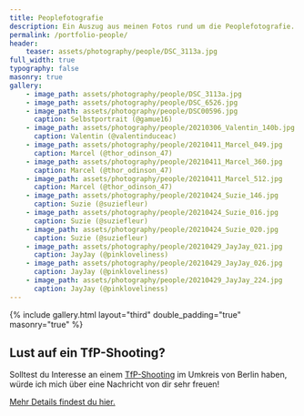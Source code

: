 ```yaml
---
title: Peoplefotografie
description: Ein Auszug aus meinen Fotos rund um die Peoplefotografie.
permalink: /portfolio-people/
header:
    teaser: assets/photography/people/DSC_3113a.jpg
full_width: true
typography: false
masonry: true
gallery:
    - image_path: assets/photography/people/DSC_3113a.jpg
    - image_path: assets/photography/people/DSC_6526.jpg
    - image_path: assets/photography/people/DSC00596.jpg
      caption: Selbstportrait (@gamue16)
    - image_path: assets/photography/people/20210306_Valentin_140b.jpg
      caption: Valentin (@valentinduceac)
    - image_path: assets/photography/people/20210411_Marcel_049.jpg
      caption: Marcel (@thor_odinson_47)
    - image_path: assets/photography/people/20210411_Marcel_360.jpg
      caption: Marcel (@thor_odinson_47)
    - image_path: assets/photography/people/20210411_Marcel_512.jpg
      caption: Marcel (@thor_odinson_47)
    - image_path: assets/photography/people/20210424_Suzie_146.jpg
      caption: Suzie (@suziefleur)    
    - image_path: assets/photography/people/20210424_Suzie_016.jpg
      caption: Suzie (@suziefleur)
    - image_path: assets/photography/people/20210424_Suzie_020.jpg
      caption: Suzie (@suziefleur)
    - image_path: assets/photography/people/20210429_JayJay_021.jpg
      caption: JayJay (@pinkloveliness)
    - image_path: assets/photography/people/20210429_JayJay_026.jpg
      caption: JayJay (@pinkloveliness)
    - image_path: assets/photography/people/20210429_JayJay_224.jpg
      caption: JayJay (@pinkloveliness)
---
```


{% include gallery.html layout="third" double_padding="true" masonry="true" %}

<div class="container prose prose-sm md:prose lg:prose-lg mt-8">
    <h2>Lust auf ein TfP-Shooting?</h2>
    <p>Solltest du Interesse an einem <a href="{% link _pages/tfp-shooting.md %}">TfP-Shooting</a> im Umkreis von Berlin haben, würde ich mich über eine Nachricht von dir sehr freuen!</p>
    <p><a href="{% link _pages/tfp-shooting.md %}">Mehr Details findest du hier.</a></p>
</div>